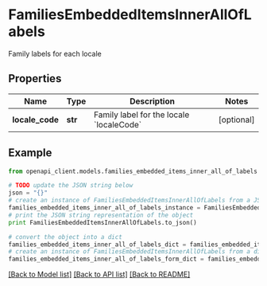 # FamiliesEmbeddedItemsInnerAllOfLabels

Family labels for each locale

## Properties
Name | Type | Description | Notes
------------ | ------------- | ------------- | -------------
**locale_code** | **str** | Family label for the locale &#x60;localeCode&#x60; | [optional] 

## Example

```python
from openapi_client.models.families_embedded_items_inner_all_of_labels import FamiliesEmbeddedItemsInnerAllOfLabels

# TODO update the JSON string below
json = "{}"
# create an instance of FamiliesEmbeddedItemsInnerAllOfLabels from a JSON string
families_embedded_items_inner_all_of_labels_instance = FamiliesEmbeddedItemsInnerAllOfLabels.from_json(json)
# print the JSON string representation of the object
print FamiliesEmbeddedItemsInnerAllOfLabels.to_json()

# convert the object into a dict
families_embedded_items_inner_all_of_labels_dict = families_embedded_items_inner_all_of_labels_instance.to_dict()
# create an instance of FamiliesEmbeddedItemsInnerAllOfLabels from a dict
families_embedded_items_inner_all_of_labels_form_dict = families_embedded_items_inner_all_of_labels.from_dict(families_embedded_items_inner_all_of_labels_dict)
```
[[Back to Model list]](../README.md#documentation-for-models) [[Back to API list]](../README.md#documentation-for-api-endpoints) [[Back to README]](../README.md)


